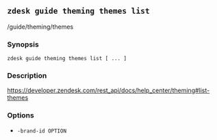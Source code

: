 ## `zdesk guide theming themes list`

/guide/theming/themes

### Synopsis

    zdesk guide theming themes list [ ... ]

### Description

https://developer.zendesk.com/rest_api/docs/help_center/theming#list-themes

### Options

* `-brand-id OPTION`

